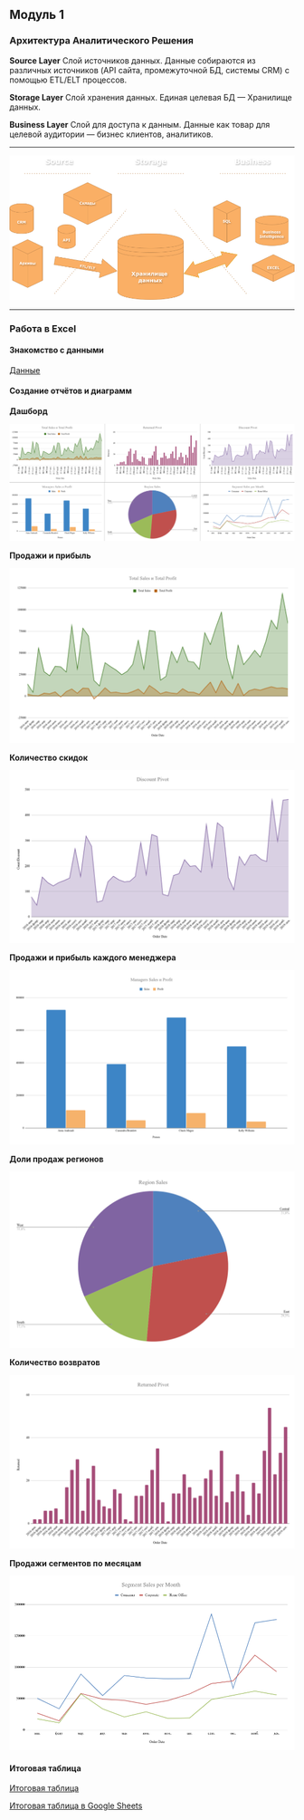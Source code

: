 ## Модуль 1

### Архитектура Аналитического Решения

**Source Layer** Слой источников данных.
Данные собираются из различных источников (API сайта, промежуточной БД, системы CRM) с помощью ETL/ELT процессов.

**Storage Layer** Слой хранения данных.
Единая целевая БД — Хранилище данных.

**Business Layer** Слой для доступа к данным.
Данные как товар для целевой аудитории — бизнес клиентов, аналитиков.

---

<img src='https://raw.githubusercontent.com/siochy/data-learn/refs/heads/main/DE-101/Module1/layers.png' alt='Архитектура Сбора Данных'>

---

### Работа в Excel

#### Знакомство с данными

[Данные](https://github.com/siochy/data-learn/blob/main/DE-101/Module1/Sample%20-%20Superstore.xls)

#### Создание отчётов и диаграмм

**Дашборд**

<img src='https://raw.githubusercontent.com/siochy/data-learn/refs/heads/main/DE-101/Module1/Dashboard.png' alt='Дашборд'>


**Продажи и прибыль**

<img src='https://raw.githubusercontent.com/siochy/data-learn/refs/heads/main/DE-101/Module1/TotalSales.png' alt='Продажи'>

**Количество скидок**

<img src='https://raw.githubusercontent.com/siochy/data-learn/refs/heads/main/DE-101/Module1/DiscountPivot.png' alt='Скидки'>

**Продажи и прибыль каждого менеджера**

<img src='https://raw.githubusercontent.com/siochy/data-learn/refs/heads/main/DE-101/Module1/ManagerSales.png' alt='Менеджеры'>

**Доли продаж регионов**

<img src='https://raw.githubusercontent.com/siochy/data-learn/refs/heads/main/DE-101/Module1/RegionSales.png' alt='Регионы'>

**Количество возвратов**

<img src='https://raw.githubusercontent.com/siochy/data-learn/refs/heads/main/DE-101/Module1/ReturnedPivot.png' alt='Возвраты'>

**Продажи сегментов по месяцам**

<img src='https://raw.githubusercontent.com/siochy/data-learn/refs/heads/main/DE-101/Module1/SegmentSalesMonthly.png' alt='Сегменты'>

#### Итоговая таблица

[Итоговая таблица](https://github.com/siochy/data-learn/blob/main/DE-101/Module1/Superstore_Dashboard.xlsx)

[Итоговая таблица в Google Sheets](https://docs.google.com/spreadsheets/d/1K6em5YCNkrTaLMWEIvk7A0o0_e1Q1gzhX4tIMt0Gpqo/edit?usp=sharing)
